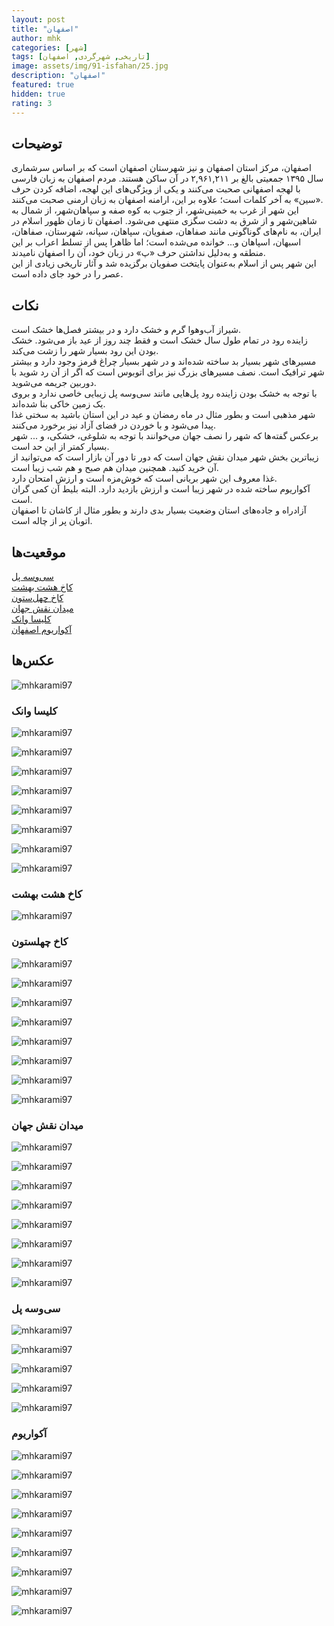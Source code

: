 ```yaml
---
layout: post
title: "اصفهان"
author: mhk
categories: [شهر]
tags: [تاریخی, شهر‌گردی, اصفهان]
image: assets/img/91-isfahan/25.jpg
description: "اصفهان"
featured: true
hidden: true
rating: 3
---
```


## توضیحات
اصفهان، مرکز استان اصفهان و نیز شهرستان اصفهان است که بر اساس سرشماری سال ۱۳۹۵ جمعیتی بالغ بر ۲,۹۶۱,۲۱۱ در آن ساکن هستند. مردم اصفهان به زبان فارسی با لهجه اصفهانی صحبت می‌کنند و یکی از ویژگی‌های این لهجه، اضافه کردن حرف «سین» به آخر کلمات است؛ علاوه بر این، ارامنه اصفهان به زبان ارمنی صحبت می‌کنند.  
این شهر از غرب به خمینی‌شهر، از جنوب به کوه صفه و سپاهان‌شهر، از شمال به شاهین‌شهر و از شرق به دشت سگزی منتهی می‌شود. اصفهان تا زمان ظهور اسلام در ایران، به نام‌های گوناگونی مانند صفاهان، صفویان، سپاهان، سپانه، شهرستان، صفاهان، اسبهان، اسپاهان و... خوانده می‌شده است؛ اما ظاهرا پس از تسلط اعراب بر این منطقه و به‌دلیل نداشتن حرف «پ» در زبان خود، آن را اصفهان نامیدند.  
این شهر پس از اسلام به‌عنوان پایتخت صفویان برگزیده شد و آثار تاریخی زیادی از این عصر را در خود جای داده است.  

## نکات
شیراز آب‌و‌هوا گرم و خشک دارد و در بیشتر فصل‌ها خشک است.  
زاینده رود در تمام طول سال خشک است و فقط چند روز از عید باز می‌شود. خشک بودن این رود بسیار شهر را زشت می‌کند.  
مسیرهای شهر بسیار بد ساخته شده‌اند و در شهر بسیار چراغ قرمز وجود دارد و بیشتر شهر ترافیک است. نصف مسیرهای بزرگ نیز برای اتوبوس است که اگر از آن رد شوید با دوربین جریمه می‌شوید.  
با توجه به خشک بودن زاینده رود پل‌هایی مانند سی‌و‌سه پل زیبایی خاصی ندارد و بروی یک زمین خاکی بنا شده‌اند.  
شهر مذهبی است و بطور مثال در ماه رمضان و عید در این استان باشید به سختی غذا پیدا می‌شود و با خوردن در فضای آزاد نیز برخورد می‌کنند.  
برعکس گفته‌ها که شهر را نصف جهان می‌خوانند با توجه به شلوغی، خشکی، و ... شهر بسیار کمتر از این حد است.  
زیباترین بخش شهر میدان نقش جهان است که دور تا دور آن بازار است که می‌توانید از آن خرید کنید. همچنین میدان هم صبح و هم شب زیبا است.  
غذا معروف این شهر بریانی است که خوش‌مزه است و ارزش امتحان دارد.  
آکواریوم ساخته شده در شهر زیبا است و ارزش بازدید دارد. البته بلیط آن کمی گران است.  
آزادراه و جاده‌های استان وضعیت بسیار بدی دارند و بطور مثال از کاشان تا اصفهان اتوبان پر از چاله است.  


## موقعیت‌ها
[سی‌و‌سه پل](https://www.google.com/maps/place/Si-o-Se+Pol+Bridge/@32.6444018,51.6664529,15.43z/data=!4m15!1m8!3m7!1s0x3fbc35fe8c326799:0x7ab57816ef5837f5!2sIsfahan,+Isfahan+Province,+Iran!3b1!8m2!3d32.6538966!4d51.6659656!16zL20vMDFnazN4!3m5!1s0x3fbc35e1f8bd8c83:0x526db19f6d3d332d!8m2!3d32.6444188!4d51.6674667!16zL20vMGJmZHA3?entry=ttu)  
[کاخ هشت بهشت](https://www.google.com/maps/place/Hasht+Behesht+Palace/@32.6480721,51.6607425,14.39z/data=!4m15!1m8!3m7!1s0x3fbc35fe8c326799:0x7ab57816ef5837f5!2sIsfahan,+Isfahan+Province,+Iran!3b1!8m2!3d32.6538966!4d51.6659656!16zL20vMDFnazN4!3m5!1s0x3fbc35e5a1358093:0x48ca617e7e3b39dc!8m2!3d32.6533985!4d51.670168!16zL20vMGR5dnlx?entry=ttu)  
[کاخ چهل‌ستون](https://www.google.com/maps/place/Chehel+Sotoon+Palace/@32.6547466,51.6702829,16.73z/data=!4m15!1m8!3m7!1s0x3fbc35fe8c326799:0x7ab57816ef5837f5!2sIsfahan,+Isfahan+Province,+Iran!3b1!8m2!3d32.6538966!4d51.6659656!16zL20vMDFnazN4!3m5!1s0x3fbc35efdb6d8c8f:0xdf8c5f4a6498bc06!8m2!3d32.6572957!4d51.6717234!16zL20vMDY1d25t?entry=ttu)  
[میدان نقش جهان](https://www.google.com/maps/place/Naqsh-e+Jahan+Square/@32.657895,51.6748351,17z/data=!4m15!1m8!3m7!1s0x3fbc35fe8c326799:0x7ab57816ef5837f5!2sIsfahan,+Isfahan+Province,+Iran!3b1!8m2!3d32.6538966!4d51.6659656!16zL20vMDFnazN4!3m5!1s0x3fbc357fd49fa1e1:0xeb657498e34e82c6!8m2!3d32.6572686!4d51.6775223!16s%2Fg%2F11rpx0rdd5?entry=ttu)  
[کلیسا وانک](https://www.google.com/maps/place/Vank+Cathedral+-+Armenian+Apostolic+Church/@32.6353652,51.6517148,17.52z/data=!4m15!1m8!3m7!1s0x3fbc35fe8c326799:0x7ab57816ef5837f5!2sIsfahan,+Isfahan+Province,+Iran!3b1!8m2!3d32.6538966!4d51.6659656!16zL20vMDFnazN4!3m5!1s0x3fbc367134fe6bfd:0xb1ec1b77bf43cdff!8m2!3d32.6350492!4d51.6557384!16zL20vMDdfamQ4?entry=ttu)  
[آکواریوم اصفهان](https://www.google.com/maps/place/Isfahan+Aquarium/@32.6377433,51.6121991,15z/data=!4m2!3m1!1s0x0:0xa560e70ce1733a78?sa=X&ved=1t:2428&ictx=111)  

## عکس‌ها

![mhkarami97](/assets/img/91-isfahan/01.jpg)  

### کلیسا وانک

![mhkarami97](/assets/img/91-isfahan/02.jpg)  

![mhkarami97](/assets/img/91-isfahan/03.jpg)  

![mhkarami97](/assets/img/91-isfahan/04.jpg)  

![mhkarami97](/assets/img/91-isfahan/05.jpg)  

![mhkarami97](/assets/img/91-isfahan/06.jpg)  

![mhkarami97](/assets/img/91-isfahan/07.jpg)  

![mhkarami97](/assets/img/91-isfahan/08.jpg)  

![mhkarami97](/assets/img/91-isfahan/09.jpg)  

### کاخ هشت بهشت

![mhkarami97](/assets/img/91-isfahan/10.jpg)  

### کاخ چهلستون

![mhkarami97](/assets/img/91-isfahan/11.jpg)  

![mhkarami97](/assets/img/91-isfahan/12.jpg)  

![mhkarami97](/assets/img/91-isfahan/13.jpg)  

![mhkarami97](/assets/img/91-isfahan/14.jpg)  

![mhkarami97](/assets/img/91-isfahan/15.jpg)  

![mhkarami97](/assets/img/91-isfahan/16.jpg)  

![mhkarami97](/assets/img/91-isfahan/17.jpg)  

![mhkarami97](/assets/img/91-isfahan/18.jpg)  

### میدان نقش جهان

![mhkarami97](/assets/img/91-isfahan/19.jpg)  

![mhkarami97](/assets/img/91-isfahan/20.jpg)  

![mhkarami97](/assets/img/91-isfahan/21.jpg)  

![mhkarami97](/assets/img/91-isfahan/22.jpg)  

![mhkarami97](/assets/img/91-isfahan/23.jpg)  

![mhkarami97](/assets/img/91-isfahan/24.jpg)  

![mhkarami97](/assets/img/91-isfahan/25.jpg)  

![mhkarami97](/assets/img/91-isfahan/26.jpg)  

### سی‌و‌سه پل

![mhkarami97](/assets/img/91-isfahan/27.jpg)  

![mhkarami97](/assets/img/91-isfahan/28.jpg)  

![mhkarami97](/assets/img/91-isfahan/29.jpg)  

![mhkarami97](/assets/img/91-isfahan/30.jpg)  

![mhkarami97](/assets/img/91-isfahan/31.jpg)  

### آکواریوم

![mhkarami97](/assets/img/91-isfahan/32.jpg)  

![mhkarami97](/assets/img/91-isfahan/33.jpg)  

![mhkarami97](/assets/img/91-isfahan/34.jpg)  

![mhkarami97](/assets/img/91-isfahan/35.jpg)  

![mhkarami97](/assets/img/91-isfahan/36.jpg)  

![mhkarami97](/assets/img/91-isfahan/37.jpg)  

![mhkarami97](/assets/img/91-isfahan/38.jpg)  

![mhkarami97](/assets/img/91-isfahan/39.jpg)  

![mhkarami97](/assets/img/91-isfahan/40.jpg)  
